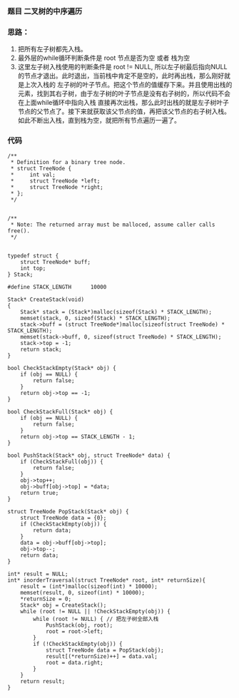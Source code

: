 ### 题目 二叉树的中序遍历

### 思路：
1. 把所有左子树都先入栈。
2. 最外层的while循环判断条件是 root 节点是否为空 或者 栈为空
3. 这里左子树入栈使用的判断条件是 root != NULL, 所以左子树最后指向NULL的节点才退出。此时退出，当前栈中肯定不是空的，此时再出栈，那么刚好就是上次入栈的
左子树的叶子节点。把这个节点的值缓存下来。并且使用出栈的元素，找到其右子树，由于左子树的叶子节点是没有右子树的，所以代码不会在上面while循环中指向入栈
直接再次出栈，那么此时出栈的就是左子树叶子节点的父节点了。接下来就获取该父节点的值，再把该父节点的右子树入栈。如此不断出入栈，直到栈为空，就把所有节点遍历一遍了。

### 代码

```
/**
 * Definition for a binary tree node.
 * struct TreeNode {
 *     int val;
 *     struct TreeNode *left;
 *     struct TreeNode *right;
 * };
 */


/**
 * Note: The returned array must be malloced, assume caller calls free().
 */


typedef struct {
    struct TreeNode* buff;
    int top;
} Stack;

#define STACK_LENGTH      10000

Stack* CreateStack(void)
{
    Stack* stack = (Stack*)malloc(sizeof(Stack) * STACK_LENGTH);
    memset(stack, 0, sizeof(Stack) * STACK_LENGTH);
    stack->buff = (struct TreeNode*)malloc(sizeof(struct TreeNode) * STACK_LENGTH);
    memset(stack->buff, 0, sizeof(struct TreeNode) * STACK_LENGTH);
    stack->top = -1;
    return stack;
}

bool CheckStackEmpty(Stack* obj) {
    if (obj == NULL) {
        return false;
    }
    return obj->top == -1;
}

bool CheckStackFull(Stack* obj) {
    if (obj == NULL) {
        return false;
    }
    return obj->top == STACK_LENGTH - 1;
}

bool PushStack(Stack* obj, struct TreeNode* data) {
    if (CheckStackFull(obj)) {
        return false;
    }
    obj->top++;
    obj->buff[obj->top] = *data;
    return true;
}

struct TreeNode PopStack(Stack* obj) {
    struct TreeNode data = {0};
    if (CheckStackEmpty(obj)) {
        return data;
    }
    data = obj->buff[obj->top];
    obj->top--;
    return data;
}

int* result = NULL;
int* inorderTraversal(struct TreeNode* root, int* returnSize){
    result = (int*)malloc(sizeof(int) * 10000);
    memset(result, 0, sizeof(int) * 10000);
    *returnSize = 0;
    Stack* obj = CreateStack();
    while (root != NULL || !CheckStackEmpty(obj)) {
        while (root != NULL) { // 把左子树全部入栈
            PushStack(obj, root);
            root = root->left;
        }
        if (!CheckStackEmpty(obj)) {
            struct TreeNode data = PopStack(obj);
            result[(*returnSize)++] = data.val;
            root = data.right;
        }
    }
    return result;
}
```
